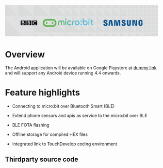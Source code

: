 ![BBC micro:bit Android application](/img/banner.png)


# Overview

The Android application will be  available on Google Playstore at <a href="https://play.google.com/store/search?q=microbit&c=apps&hl=en" target="_blank">dummy link</a> and will support any Android device running 4.4 onwards.


# Feature highlights

* Connecting to micro:bit over Bluetooth Smart (BLE)

* Extend phone sensors and apis as service to the micro:bit over BLE

* BLE FOTA flashing

* Offline storage for compiled HEX files

* Integrated link to TouchDevelop coding environment



## Thirdparty source code
 


</big>